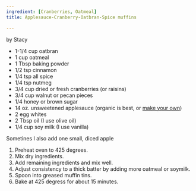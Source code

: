 ```yaml
---
ingredient: [Cranberries, Oatmeal]
title: Applesauce-Cranberry-Oatbran-Spice muffins

---
```

by Stacy

 *  1-1/4 cup oatbran
 *  1 cup oatmeal
 *  1 Tbsp baking powder
 *  1/2 tsp cinnamon
 *  1/4 tsp all spice
 *  1/4 tsp nutmeg
 *  3/4 cup dried or fresh cranberries (or raisins)
 *  3/4 cup walnut or pecan pieces
 *  1/4 honey or brown sugar
 *  14 oz. unsweetened applesauce (organic is best, or [make your own](applesauce.html))
 *  2 egg whites
 *  2 Tbsp oil (I use olive oil)
 *  1/4 cup soy milk (I use vanilla) 

Sometines I also add one small, diced apple

 1.  Preheat oven to 425 degrees.
 1.  Mix dry ingredients.
 1.  Add remaining ingredients and mix well.
 1.  Adjust consistency to a thick batter by adding more oatmeal or soymilk.
 1.  Spoon into greased muffin tins.
 1.  Bake at 425 degress for about 15 minutes.

